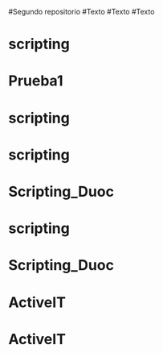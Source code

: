 #Segundo repositorio
#Texto 
#Texto 
#Texto 
# scripting 
# Prueba1 
# scripting 
# scripting
# Scripting_Duoc
# scripting
# Scripting_Duoc
# ActiveIT
# ActiveIT
